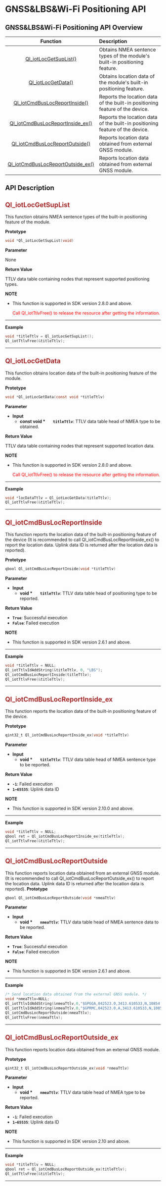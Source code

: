 # GNSS&LBS&Wi-Fi Positioning API

## **GNSS&LBS&Wi-Fi Positioning API Overview**

|                               Function                                | Description                                                                  |
| :-------------------------------------------------------------------: | :--------------------------------------------------------------------------- |
|             [Ql_iotLocGetSupList()](#Ql_iotLocGetSupList)             | Obtains NMEA sentence types of the module's built-in positioning feature.    |
|                [Ql_iotLocGetData()](#Ql_iotLocGetData)                | Obtains location data of the module's built-in positioning feature.          |
|     [Ql_iotCmdBusLocReportInside()](#Ql_iotCmdBusLocReportInside)     | Reports the location data of the built-in positioning feature of the device. |
|  [Ql_iotCmdBusLocReportInside_ex()](#Ql_iotCmdBusLocReportInside_ex)  | Reports the location data of the built-in positioning feature of the device. |
|    [Ql_iotCmdBusLocReportOutside()](#Ql_iotCmdBusLocReportOutside)    | Reports location data obtained from external GNSS module.                    |
| [Ql_iotCmdBusLocReportOutside_ex()](#Ql_iotCmdBusLocReportOutside_ex) | Reports location data obtained from external GNSS module.                    |

## **API Description**

<span id="Ql_iotLocGetSupList">  </span>

## <span style="color:#A52A2A">__Ql_iotLocGetSupList__</span>

This function obtains NMEA sentence types of the built-in positioning feature of the module.

__Prototype__

```c
void *Ql_iotLocGetSupList(void)
```

__Parameter__

None

__Return Value__

TTLV data table containing nodes that represent supported positioning types.


__NOTE__ 
* This function is supported in SDK version 2.8.0 and above.

  <span style="color:red" >Call Ql_iotTtlvFree() to release the resource after getting the information.</span>

---

__Example__

```c
void *titleTtlv = Ql_iotLocGetSupList();
Ql_iotTtlvFree(&titleTtlv);
```

---

<span id="Ql_iotLocGetData">  </span>

## <span style="color:#A52A2A">__Ql_iotLocGetData__</span>

This function obtains location data of the built-in positioning feature of the module.

__Prototype__

```c
void *Ql_iotLocGetData(const void *titleTtlv)

```

__Parameter__
* __Input__
  * __const void *__   __`titleTtlv`__: TTLV data table head of NMEA type to be obtained.

__Return Value__

TTLV data table containing nodes that represent supported location data.

__NOTE__ 
* This function is supported in SDK version 2.8.0 and above.

  <span style="color:red" >Call Ql_iotTtlvFree() to release the resource after getting the information.</span>

---

__Example__

```c
void *locDataTtlv = Ql_iotLocGetData(titleTtlv);
Ql_iotTtlvFree(&titleTtlv);
```

---

<span id="Ql_iotCmdBusLocReportInside">  </span>

## <span style="color:#A52A2A">__Ql_iotCmdBusLocReportInside__</span>

This function reports the location data of the built-in positioning feature of the device (It is recommended to call Ql_iotCmdBusLocReportInside_ex() to report the location data. Uplink data ID is returned after the location data is reported).

__Prototype__

```c
qbool Ql_iotCmdBusLocReportInside(void *titleTtlv)
```

__Parameter__

* __Input__
  * __void *__   __`titleTtlv`__: TTLV data table head of positioning type to be reported.

__Return Value__

* __`True`__: Successful execution
* __`False`__: Failed execution

__NOTE__ 
* This function is supported in SDK version 2.6.1 and above.

---


__Example__

```c
void *titleTtlv = NULL;
Ql_iotTtlvIdAddString(&titleTtlv, 0, "LBS");
Ql_iotCmdBusLocReportInside(titleTtlv);
Ql_iotTtlvFree(&titleTtlv);
```

---

<span id="Ql_iotCmdBusLocReportInside_ex">  </span>

## <span style="color:#A52A2A">__Ql_iotCmdBusLocReportInside_ex__</span>

This function reports the location data of the built-in positioning feature of the device.

__Prototype__

```c
qint32_t Ql_iotCmdBusLocReportInside_ex(void *titleTtlv)
```

__Parameter__
* __Input__
  * __void *__   __`titleTtlv`__: TTLV data table head of NMEA sentence type to be reported.

__Return Value__
* __`-1`__: Failed execution
* __`1–65535`__: Uplink data ID

__NOTE__ 
* This function is supported in SDK version 2.10.0 and above.

---


__Example__

```c
void *titleTtlv = NULL;
qbool ret = Ql_iotCmdBusLocReportInside_ex(titleTtlv);
Ql_iotTtlvFree(&titleTtlv);
```

---

<span id="Ql_iotCmdBusLocReportOutside">  </span>

## <span style="color:#A52A2A">__Ql_iotCmdBusLocReportOutside__</span>

This function reports location data obtained from an external GNSS module. (It is recommended to call Ql_iotCmdBusLocReportOutside_ex() to report the location data. Uplink data ID is returned after the location data is reported).
__Prototype__

```c
qbool Ql_iotCmdBusLocReportOutside(void *nmeaTtlv)
```

__Parameter__
* __Input__
  * __void *__   __`nmeaTtlv`__: TTLV data table head of NMEA sentence data to be reported.

__Return Value__
* __`True`__: Successful execution
* __`False`__: Failed execution

__NOTE__ 
* This function is supported in SDK version 2.6.1 and above.

---

__Example__

```c
/* Send location data obtained from the external GNSS module. */
void *nmeaTtlv=NULL;
Ql_iotTtlvIdAddString(&nmeaTtlv,0,"$GPGGA,042523.0,3413.610533,N,10854.063257,E,1,05,2.6,438.5,M,-28.0,M,,*78");
Ql_iotTtlvIdAddString(&nmeaTtlv,0,"$GPRMC,042523.0,A,3413.610533,N,10854.063257,E,0.0,245.9,190716,0.0,E,A*0F");
Ql_iotCmdBusLocReportOutside(nmeaTtlv);
Ql_iotTtlvFree(&nmeaTtlv);
```

---

<span id="Ql_iotCmdBusLocReportOutside_ex">  </span>

## <span style="color:#A52A2A">__Ql_iotCmdBusLocReportOutside_ex__</span>

This function reports location data obtained from an external GNSS module.

__Prototype__

```c
qint32_t Ql_iotCmdBusLocReportOutside_ex(void *nmeaTtlv)
```

__Parameter__
* __Input__
  * __void *__   __`nmeaTtlv`__: TTLV data table head of NMEA type to be reported.

__Return Value__
* __`-1`__: Failed execution
* __`1–65535`__: Uplink data ID

__NOTE__ 
* This function is supported in SDK version 2.10 and above.

---

__Example__

```c
void *titleTtlv = NULL;
qbool ret = Ql_iotCmdBusLocReportOutside_ex(titleTtlv);
Ql_iotTtlvFree(&titleTtlv);
```

---